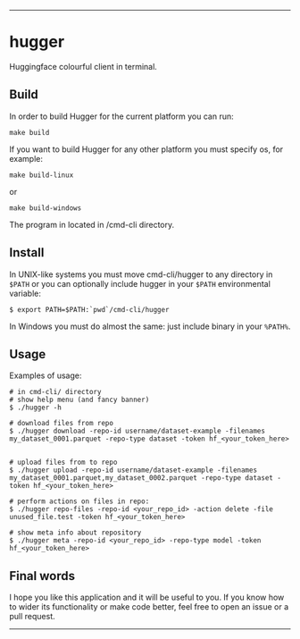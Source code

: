 **************************************************************************
# hugger
Huggingface colourful client in terminal.

## Build
In order to build Hugger for the current platform you can run:
```
make build
```
If you want to build Hugger for any other platform you must specify os, for example:
```
make build-linux
```
or
```
make build-windows
```

The program in located in /cmd-cli directory.

## Install
In UNIX-like systems you must move cmd-cli/hugger to any directory in `$PATH` or you can optionally include hugger in your `$PATH` environmental variable:
```
$ export PATH=$PATH:`pwd`/cmd-cli/hugger
```

In Windows you must do almost the same: just include binary in your `%PATH%`.

## Usage
Examples of usage:
```
# in cmd-cli/ directory
# show help menu (and fancy banner)
$ ./hugger -h

# download files from repo
$ ./hugger download -repo-id username/dataset-example -filenames my_dataset_0001.parquet -repo-type dataset -token hf_<your_token_here>


# upload files from to repo
$ ./hugger upload -repo-id username/dataset-example -filenames my_dataset_0001.parquet,my_dataset_0002.parquet -repo-type dataset -token hf_<your_token_here>

# perform actions on files in repo:
$ ./hugger repo-files -repo-id <your_repo_id> -action delete -file unused_file.test -token hf_<your_token_here>

# show meta info about repository
$ ./hugger meta -repo-id <your_repo_id> -repo-type model -token hf_<your_token_here>
```

## Final words
I hope you like this application and it will be useful to you. If you know how to wider its functionality or make code better,
feel free to open an issue or a pull request.

**************************************************************************
